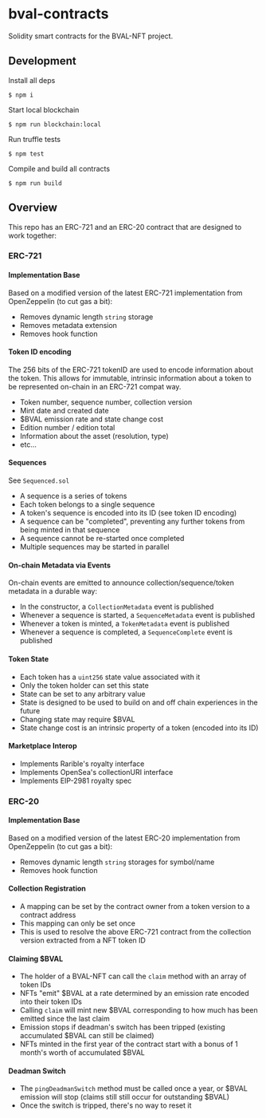 # bval-contracts

Solidity smart contracts for the BVAL-NFT project.

## Development

Install all deps

```
$ npm i
```

Start local blockchain

```
$ npm run blockchain:local
```

Run truffle tests

```
$ npm test
```

Compile and build all contracts

```
$ npm run build
```

## Overview

This repo has an ERC-721 and an ERC-20 contract that are designed to work together:

### ERC-721

#### Implementation Base

Based on a modified version of the latest ERC-721 implementation from OpenZeppelin (to cut gas a bit):

* Removes dynamic length `string` storage
* Removes metadata extension
* Removes hook function

#### Token ID encoding

The 256 bits of the ERC-721 tokenID are used to encode information about the token. This allows for immutable, intrinsic information about a token to be represented on-chain in an ERC-721 compat way.

* Token number, sequence number, collection version
* Mint date and created date
* $BVAL emission rate and state change cost
* Edition number / edition total
* Information about the asset (resolution, type)
* etc...

#### Sequences

See `Sequenced.sol`

* A sequence is a series of tokens
* Each token belongs to a single sequence
* A token's sequence is encoded into its ID (see token ID encoding)
* A sequence can be "completed", preventing any further tokens from being minted in that sequence
* A sequence cannot be re-started once completed
* Multiple sequences may be started in parallel

#### On-chain Metadata via Events

On-chain events are emitted to announce collection/sequence/token metadata in a durable way:

* In the constructor, a `CollectionMetadata` event is published
* Whenever a sequence is started, a `SequenceMetadata` event is published
* Whenever a token is minted, a `TokenMetadata` event is published
* Whenever a sequence is completed, a `SequenceComplete` event is published

#### Token State

* Each token has a `uint256` state value associated with it
* Only the token holder can set this state
* State can be set to any arbitrary value
* State is designed to be used to build on and off chain experiences in the future
* Changing state may require $BVAL
* State change cost is an intrinsic property of a token (encoded into its ID)

#### Marketplace Interop

* Implements Rarible's royalty interface
* Implements OpenSea's collectionURI interface
* Implements EIP-2981 royalty spec

### ERC-20

#### Implementation Base

Based on a modified version of the latest ERC-20 implementation from OpenZeppelin (to cut gas a bit):

* Removes dynamic length `string` storages for symbol/name
* Removes hook function

#### Collection Registration

* A mapping can be set by the contract owner from a token version to a contract address
* This mapping can only be set once
* This is used to resolve the above ERC-721 contract from the collection version extracted from a NFT token ID

#### Claiming $BVAL

* The holder of a BVAL-NFT can call the `claim` method with an array of token IDs
* NFTs "emit" $BVAL at a rate determined by an emission rate encoded into their token IDs
* Calling `claim` will mint new $BVAL corresponding to how much has been emitted since the last claim
* Emission stops if deadman's switch has been tripped (existing accumulated $BVAL can still be claimed)
* NFTs minted in the first year of the contract start with a bonus of 1 month's worth of accumulated $BVAL

#### Deadman Switch

* The `pingDeadmanSwitch` method must be called once a year, or $BVAL emission will stop (claims still still occur for outstanding $BVAL)
* Once the switch is tripped, there's no way to reset it
